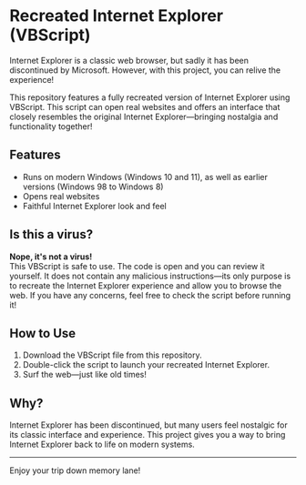# Recreated Internet Explorer (VBScript)

Internet Explorer is a classic web browser, but sadly it has been discontinued by Microsoft. However, with this project, you can relive the experience!

This repository features a fully recreated version of Internet Explorer using VBScript. This script can open real websites and offers an interface that closely resembles the original Internet Explorer—bringing nostalgia and functionality together!

## Features

- Runs on modern Windows (Windows 10 and 11), as well as earlier versions (Windows 98 to Windows 8)
- Opens real websites
- Faithful Internet Explorer look and feel

## Is this a virus?

**Nope, it's not a virus!**  
This VBScript is safe to use. The code is open and you can review it yourself. It does not contain any malicious instructions—its only purpose is to recreate the Internet Explorer experience and allow you to browse the web. If you have any concerns, feel free to check the script before running it!

## How to Use

1. Download the VBScript file from this repository.
2. Double-click the script to launch your recreated Internet Explorer.
3. Surf the web—just like old times!

## Why?

Internet Explorer has been discontinued, but many users feel nostalgic for its classic interface and experience. This project gives you a way to bring Internet Explorer back to life on modern systems.

---

Enjoy your trip down memory lane!
